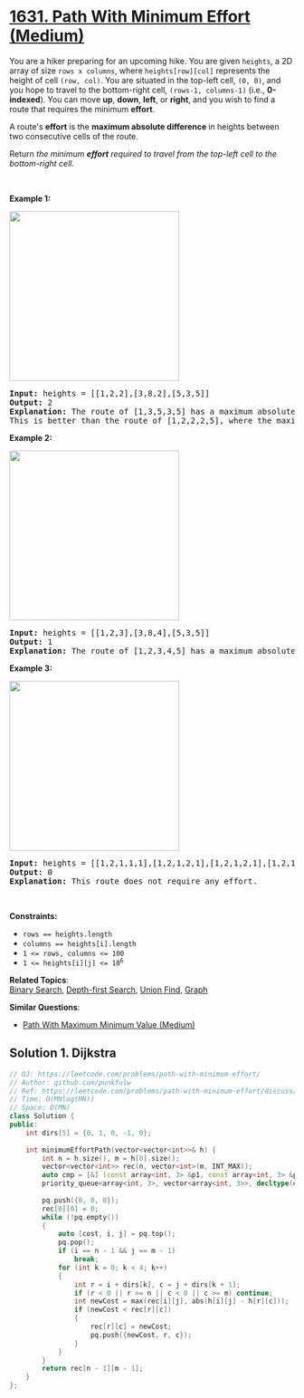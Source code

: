 # [1631. Path With Minimum Effort (Medium)](https://leetcode.com/problems/path-with-minimum-effort/)

<p>You are a hiker preparing for an upcoming hike. You are given <code>heights</code>, a 2D array of size <code>rows x columns</code>, where <code>heights[row][col]</code> represents the height of cell <code>(row, col)</code>. You are situated in the top-left cell, <code>(0, 0)</code>, and you hope to travel to the bottom-right cell, <code>(rows-1, columns-1)</code> (i.e.,&nbsp;<strong>0-indexed</strong>). You can move <strong>up</strong>, <strong>down</strong>, <strong>left</strong>, or <strong>right</strong>, and you wish to find a route that requires the minimum <strong>effort</strong>.</p>

<p>A route's <strong>effort</strong> is the <strong>maximum absolute difference</strong><strong> </strong>in heights between two consecutive cells of the route.</p>

<p>Return <em>the minimum <strong>effort</strong> required to travel from the top-left cell to the bottom-right cell.</em></p>

<p>&nbsp;</p>
<p><strong>Example 1:</strong></p>

<p><img alt="" src="https://assets.leetcode.com/uploads/2020/10/04/ex1.png" style="width: 300px; height: 300px;"></p>

<pre><strong>Input:</strong> heights = [[1,2,2],[3,8,2],[5,3,5]]
<strong>Output:</strong> 2
<strong>Explanation:</strong> The route of [1,3,5,3,5] has a maximum absolute difference of 2 in consecutive cells.
This is better than the route of [1,2,2,2,5], where the maximum absolute difference is 3.
</pre>

<p><strong>Example 2:</strong></p>

<p><img alt="" src="https://assets.leetcode.com/uploads/2020/10/04/ex2.png" style="width: 300px; height: 300px;"></p>

<pre><strong>Input:</strong> heights = [[1,2,3],[3,8,4],[5,3,5]]
<strong>Output:</strong> 1
<strong>Explanation:</strong> The route of [1,2,3,4,5] has a maximum absolute difference of 1 in consecutive cells, which is better than route [1,3,5,3,5].
</pre>

<p><strong>Example 3:</strong></p>
<img alt="" src="https://assets.leetcode.com/uploads/2020/10/04/ex3.png" style="width: 300px; height: 300px;">
<pre><strong>Input:</strong> heights = [[1,2,1,1,1],[1,2,1,2,1],[1,2,1,2,1],[1,2,1,2,1],[1,1,1,2,1]]
<strong>Output:</strong> 0
<strong>Explanation:</strong> This route does not require any effort.
</pre>

<p>&nbsp;</p>
<p><strong>Constraints:</strong></p>

<ul>
	<li><code>rows == heights.length</code></li>
	<li><code>columns == heights[i].length</code></li>
	<li><code>1 &lt;= rows, columns &lt;= 100</code></li>
	<li><code>1 &lt;= heights[i][j] &lt;= 10<sup>6</sup></code></li>
</ul>


**Related Topics**:  
[Binary Search](https://leetcode.com/tag/binary-search/), [Depth-first Search](https://leetcode.com/tag/depth-first-search/), [Union Find](https://leetcode.com/tag/union-find/), [Graph](https://leetcode.com/tag/graph/)

**Similar Questions**:
* [Path With Maximum Minimum Value (Medium)](https://leetcode.com/problems/path-with-maximum-minimum-value/)

## Solution 1. Dijkstra

```cpp
// OJ: https://leetcode.com/problems/path-with-minimum-effort/
// Author: github.com/punkfulw
// Ref: https://leetcode.com/problems/path-with-minimum-effort/discuss/910417/C%2B%2B-Dijkstra-priority_queue
// Time: O(MNlog(MN))
// Space: O(MN)
class Solution {
public:
    int dirs[5] = {0, 1, 0, -1, 0};
    
    int minimumEffortPath(vector<vector<int>>& h) {
        int n = h.size(), m = h[0].size();
        vector<vector<int>> rec(n, vector<int>(m, INT_MAX));
        auto cmp = [&] (const array<int, 3> &p1, const array<int, 3> &p2) { return p1[0] >= p2[0]; };
        priority_queue<array<int, 3>, vector<array<int, 3>>, decltype(cmp)> pq(cmp);
        
        pq.push({0, 0, 0});
        rec[0][0] = 0;
        while (!pq.empty())
        {
            auto [cost, i, j] = pq.top();
            pq.pop();
            if (i == n - 1 && j == m - 1)
                break;
            for (int k = 0; k < 4; k++)
            {
                int r = i + dirs[k], c = j + dirs[k + 1];
                if (r < 0 || r >= n || c < 0 || c >= m) continue;
                int newCost = max(rec[i][j], abs(h[i][j] - h[r][c]));
                if (newCost < rec[r][c])
                {
                    rec[r][c] = newCost;
                    pq.push({newCost, r, c});
                }
            }
        }
        return rec[n - 1][m - 1];
    }
};
```
